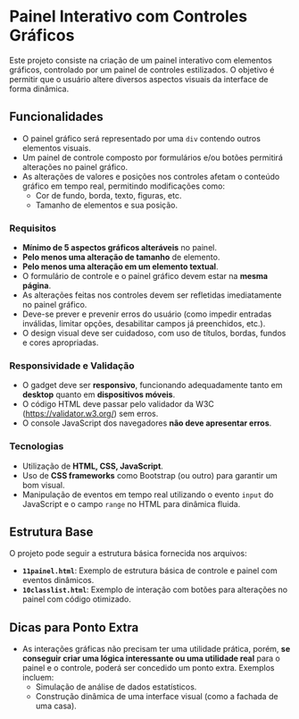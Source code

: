 # Painel Interativo com Controles Gráficos

Este projeto consiste na criação de um painel interativo com elementos gráficos, controlado por um painel de controles estilizados. O objetivo é permitir que o usuário altere diversos aspectos visuais da interface de forma dinâmica.

## Funcionalidades

- O painel gráfico será representado por uma `div` contendo outros elementos visuais.
- Um painel de controle composto por formulários e/ou botões permitirá alterações no painel gráfico.
- As alterações de valores e posições nos controles afetam o conteúdo gráfico em tempo real, permitindo modificações como:
  - Cor de fundo, borda, texto, figuras, etc.
  - Tamanho de elementos e sua posição.
  
### Requisitos

- **Mínimo de 5 aspectos gráficos alteráveis** no painel.
- **Pelo menos uma alteração de tamanho** de elemento.
- **Pelo menos uma alteração em um elemento textual**.
- O formulário de controle e o painel gráfico devem estar na **mesma página**. 
- As alterações feitas nos controles devem ser refletidas imediatamente no painel gráfico.
- Deve-se prever e prevenir erros do usuário (como impedir entradas inválidas, limitar opções, desabilitar campos já preenchidos, etc.).
- O design visual deve ser cuidadoso, com uso de títulos, bordas, fundos e cores apropriadas.

### Responsividade e Validação

- O gadget deve ser **responsivo**, funcionando adequadamente tanto em **desktop** quanto em **dispositivos móveis**.
- O código HTML deve passar pelo validador da W3C (https://validator.w3.org/) sem erros.
- O console JavaScript dos navegadores **não deve apresentar erros**.

### Tecnologias

- Utilização de **HTML, CSS, JavaScript**.
- Uso de **CSS frameworks** como Bootstrap (ou outro) para garantir um bom visual.
- Manipulação de eventos em tempo real utilizando o evento `input` do JavaScript e o campo `range` no HTML para dinâmica fluida.

## Estrutura Base

O projeto pode seguir a estrutura básica fornecida nos arquivos:
- **`11painel.html`**: Exemplo de estrutura básica de controle e painel com eventos dinâmicos.
- **`10classlist.html`**: Exemplo de interação com botões para alterações no painel com código otimizado.

## Dicas para Ponto Extra

- As interações gráficas não precisam ter uma utilidade prática, porém, **se conseguir criar uma lógica interessante ou uma utilidade real** para o painel e o controle, poderá ser concedido um ponto extra. Exemplos incluem:
  - Simulação de análise de dados estatísticos.
  - Construção dinâmica de uma interface visual (como a fachada de uma casa).

